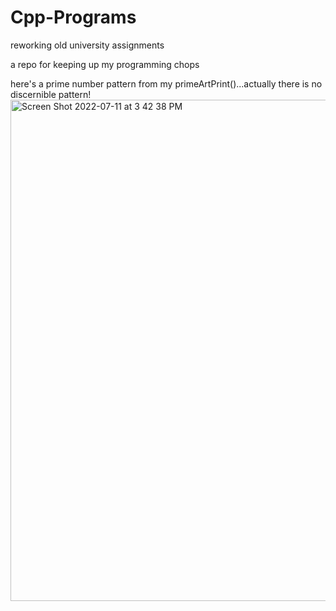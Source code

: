 # Cpp-Programs
reworking old university assignments

a repo for keeping up my programming chops

here's a prime number pattern from my primeArtPrint()...actually there is no discernible pattern!<img width="802" alt="Screen Shot 2022-07-11 at 3 42 38 PM" src="https://user-images.githubusercontent.com/83801514/178354614-b966931c-9e71-4e83-8727-5581dd766de9.png">
